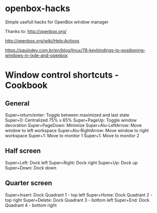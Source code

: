 # openbox-hacks
Simple usefull hacks for OpenBox window manager

Thanks to:
http://openbox.org/

http://openbox.org/wiki/Help:Actions

https://paulodev.com.br/en/blog/linux/78-keybindings-to-positioning-windows-in-lxde-and-openbox


# Window control shortcuts - Cookbook

## General
Super+return/enter: Toggle between maximized and last state  
Super+0: Centralized 75% x 65%
Super+PageUp: Toggle window decoration 
Super+PageDown: Minimize 
Super+Alu-LeftArrow: Move window to left workspace 
Super+Alu-RightArrow: Move window to right workspace 
Super+1: Move to monitor 1 
Super+1: Move to monitor 2 

## Half screen
Super+Left: Dock left 
Super+Right: Dock right
Super+Up: Dock up
Super+Down: Dock down

## Quarter screen
Super+Insert: Dock Quadrant 1 - top left
Super+Home: Dock Quadrant 2 - top right
Super+Delete: Dock Quadrant 3 - bottom left
Super+End: Dock Quadrant 4 - bottom right
